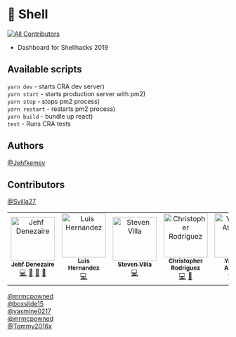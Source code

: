 # :shell: Shell
[![All Contributors](https://img.shields.io/badge/all_contributors-5-orange.svg?style=flat-square)](#contributors-)

- Dashboard for Shellhacks 2019

## Available scripts

`yarn dev` - starts CRA dev server)<br/>
`yarn start` - starts production server with pm2)<br/>
`yarn stop` - stops pm2 process)<br/>
`yarn restart` - restarts pm2 process)<br/>
`yarn build` - bundle up react)<br/>
`test` - Runs CRA tests

## Authors

[@Jehfkemsy](https://github.com/jehfkemsy)

## Contributors

[@Svilla27](https://github.com/Svilla27)<br/>
<!-- ALL-CONTRIBUTORS-LIST:START - Do not remove or modify this section -->
<!-- prettier-ignore-start -->
<!-- markdownlint-disable -->
<table>
  <tr>
    <td align="center"><a href="https://upe.cs.fiu.edu"><img src="https://avatars0.githubusercontent.com/u/32716551?v=4" width="100px;" alt="Jehf Denezaire"/><br /><sub><b>Jehf Denezaire</b></sub></a><br /><a href="https://github.com/upe-fiu/Shell/commits?author=Jehfkemsy" title="Code">💻</a> <a href="https://github.com/upe-fiu/Shell/issues?q=author%3AJehfkemsy" title="Bug reports">🐛</a> <a href="#review-Jehfkemsy" title="Reviewed Pull Requests">👀</a> <a href="https://github.com/upe-fiu/Shell/commits?author=Jehfkemsy" title="Documentation">📖</a></td>
    <td align="center"><a href="https://github.com/lfhernan"><img src="https://avatars1.githubusercontent.com/u/7514088?v=4" width="100px;" alt="Luis Hernandez"/><br /><sub><b>Luis Hernandez</b></sub></a><br /><a href="https://github.com/upe-fiu/Shell/commits?author=lfhernan" title="Code">💻</a></td>
    <td align="center"><a href="https://github.com/Svilla27"><img src="https://avatars3.githubusercontent.com/u/43285453?v=4" width="100px;" alt="Steven Villa"/><br /><sub><b>Steven Villa</b></sub></a><br /><a href="https://github.com/upe-fiu/Shell/commits?author=Svilla27" title="Code">💻</a></td>
    <td align="center"><a href="http://mrmcpowned.com"><img src="https://avatars2.githubusercontent.com/u/5028527?v=4" width="100px;" alt="Christopher Rodriguez"/><br /><sub><b>Christopher Rodriguez</b></sub></a><br /><a href="https://github.com/upe-fiu/Shell/commits?author=mrmcpowned" title="Code">💻</a> <a href="https://github.com/upe-fiu/Shell/issues?q=author%3Amrmcpowned" title="Bug reports">🐛</a></td>
    <td align="center"><a href="https://github.com/yasmine0217"><img src="https://avatars3.githubusercontent.com/u/26018436?v=4" width="100px;" alt="Yasmine Abdrabo"/><br /><sub><b>Yasmine Abdrabo</b></sub></a><br /><a href="https://github.com/upe-fiu/Shell/commits?author=yasmine0217" title="Code">💻</a> <a href="#content-yasmine0217" title="Content">🖋</a></td>
  </tr>
</table>

<!-- markdownlint-enable -->
<!-- prettier-ignore-end -->
<!-- ALL-CONTRIBUTORS-LIST:END -->
[@mrmcpowned](https://github.com/mrmcpowned)<br/>
[@boxslide15](https://github.com/boxslide15)<br/>
[@yasmine0217](https://github.com/yasmine0217)<br/>
[@mrmcpowned](https://github.com/mrmcpowned)<br/>
[@Tommy2016x](https://github.com/Tommy2016x)
